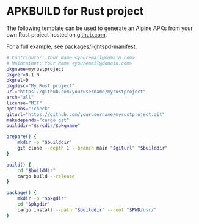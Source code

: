 # APKBUILD for Rust project

The following template can be used to generate an Alpine APKs from your own Rust project hosted on [github.com](github.com). 

For a full example, see [packages/lightspd-manifest](../packages/lightspd-manifest/APKBUILD).

```sh
# Contributor: Your Name <youremail@domain.com>
# Maintainer: Your Name <youremail@domain.com>
pkgname=myrustproject
pkgver=0.1.0
pkgrel=0
pkgdesc="My Rust project"
url="https://github.com/yourusername/myrustproject"
arch="all"
license="MIT"
options="!check"
giturl="https://github.com/yourusername/myrustproject.git"
makedepends="cargo git"
builddir="$srcdir/$pkgname"

prepare() {
    mkdir -p "$builddir"
    git clone --depth 1 --branch main "$giturl" "$builddir"
}

build() {
    cd "$builddir"
    cargo build --release
}

package() {
    mkdir -p "$pkgdir"
    cd "$pkgdir"
    cargo install --path "$builddir" --root "$PWD/usr/"
}
```
